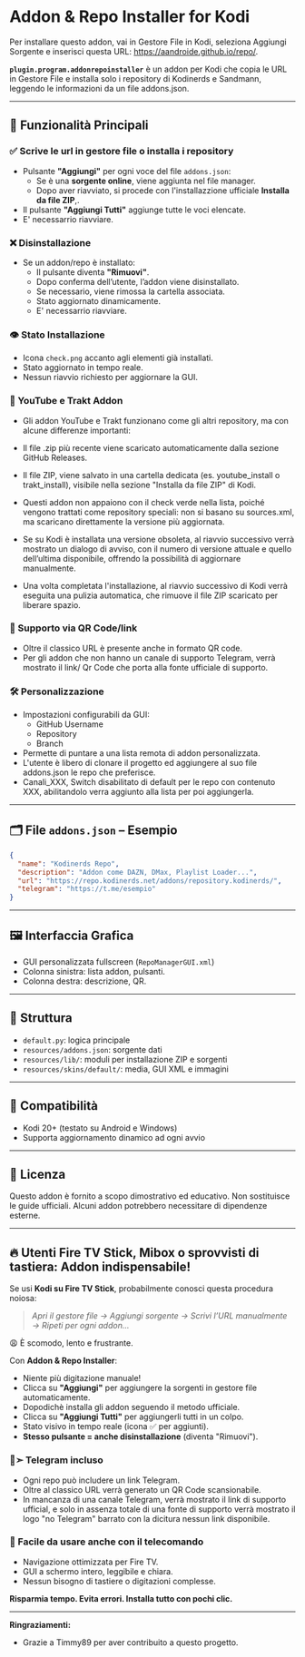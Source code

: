 # Addon & Repo Installer for Kodi

Per installare questo addon, vai in Gestore File in Kodi, seleziona Aggiungi Sorgente e inserisci questa URL:
https://aandroide.github.io/repo/.

**`plugin.program.addonrepoinstaller`**  è un addon per Kodi che copia le URL in Gestore File e installa solo i repository di Kodinerds e Sandmann, leggendo le informazioni da un file addons.json.

---

## 📌 Funzionalità Principali

### ✅ Scrive le url in gestore file o installa i repository
- Pulsante **"Aggiungi"** per ogni voce del file `addons.json`:
  - Se è una **sorgente online**, viene aggiunta nel file manager.
  - Dopo aver riavviato, si procede con l'installazzione ufficiale **Installa da file ZIP**,.
- Il pulsante **"Aggiungi Tutti"** aggiunge tutte le voci elencate.
- E' necessarrio riavviare.

### ❌ Disinstallazione
- Se un addon/repo è installato:
  - Il pulsante diventa **"Rimuovi"**.
  - Dopo conferma dell’utente, l’addon viene disinstallato.
  - Se necessario, viene rimossa la cartella associata.
  - Stato aggiornato dinamicamente.
  - E' necessarrio riavviare.

### 👁️ Stato Installazione
- Icona `check.png` accanto agli elementi già installati.
- Stato aggiornato in tempo reale.
- Nessun riavvio richiesto per aggiornare la GUI.

### 🧩 YouTube e Trakt Addon

- Gli addon YouTube e Trakt funzionano come gli altri repository, ma con alcune differenze importanti:

- Il file .zip più recente viene scaricato automaticamente dalla sezione GitHub Releases.

- Il file ZIP, viene salvato in una cartella dedicata (es. youtube_install o trakt_install), visibile nella sezione "Installa da file ZIP" di Kodi.

- Questi addon non appaiono con il check verde nella lista, poiché vengono trattati come repository speciali: non si basano su sources.xml, ma scaricano direttamente la versione più aggiornata.

- Se su Kodi è installata una versione obsoleta, al riavvio successivo verrà mostrato un dialogo di avviso, con il numero di versione attuale e quello dell’ultima disponibile, offrendo la possibilità di aggiornare manualmente.

- Una volta completata l'installazione, al riavvio successivo di Kodi verrà eseguita una pulizia automatica, che rimuove il file ZIP scaricato per liberare spazio.

### 💬 Supporto via QR Code/link
- Oltre il classico URL è presente anche in formato QR code.
- Per gli addon che non hanno un canale di supporto Telegram, verrà mostrato il link/ Qr Code che porta alla fonte ufficiale di supporto.

### 🛠️ Personalizzazione
- Impostazioni configurabili da GUI:
  - GitHub Username
  - Repository
  - Branch
- Permette di puntare a una lista remota di addon personalizzata.
- L'utente è libero di clonare il progetto ed aggiungere al suo file addons.json le repo che preferisce.
- Canali_XXX, Switch disabilitato di default per le repo con contenuto XXX, abilitandolo verra aggiunto alla lista per poi aggiungerla.

---

## 🗂 File `addons.json` – Esempio

```json
{
  "name": "Kodinerds Repo",
  "description": "Addon come DAZN, DMax, Playlist Loader...",
  "url": "https://repo.kodinerds.net/addons/repository.kodinerds/",
  "telegram": "https://t.me/esempio"
}
```

---

## 🖼️ Interfaccia Grafica
- GUI personalizzata fullscreen (`RepoManagerGUI.xml`)
- Colonna sinistra: lista addon, pulsanti.
- Colonna destra: descrizione, QR.

---

## 📁 Struttura
- `default.py`: logica principale
- `resources/addons.json`: sorgente dati
- `resources/lib/`: moduli per installazione ZIP e sorgenti
- `resources/skins/default/`: media, GUI XML e immagini

---

## 🔄 Compatibilità
- Kodi 20+ (testato su Android e Windows)
- Supporta aggiornamento dinamico ad ogni avvio

---

## 📖 Licenza
Questo addon è fornito a scopo dimostrativo ed educativo. Non sostituisce le guide ufficiali. Alcuni addon potrebbero necessitare di dipendenze esterne.

---

## 🔥 Utenti Fire TV Stick, Mibox o sprovvisti di tastiera: Addon indispensabile!

Se usi **Kodi su Fire TV Stick**, probabilmente conosci questa procedura noiosa:

> *Apri il gestore file → Aggiungi sorgente → Scrivi l’URL manualmente → Ripeti per ogni addon...*

😩 È scomodo, lento e frustrante.

Con **Addon & Repo Installer**:
- Niente più digitazione manuale!
- Clicca su **"Aggiungi"** per aggiungere la sorgenti in gestore file automaticamente.
- Dopodichè installa gli addon seguendo il metodo ufficiale.
- Clicca su **"Aggiungi Tutti"** per aggiungerli tutti in un colpo.
- Stato visivo in tempo reale (icona ✅ per aggiunti).
- **Stesso pulsante = anche disinstallazione** (diventa "Rimuovi").

### 📲➣ Telegram incluso
- Ogni repo può includere un link Telegram.
- Oltre al classico URL verrà generato un QR Code scansionabile.
- In mancanza di una canale Telegram, verrà mostrato il link di supporto ufficial, e solo in assenza totale di una fonte di supporto verrà mostrato il logo "no Telegram" barrato con la dicitura nessun link disponibile.

### 🤳 Facile da usare anche con il  telecomando
- Navigazione ottimizzata per Fire TV.
- GUI a schermo intero, leggibile e chiara.
- Nessun bisogno di tastiere o digitazioni complesse.

**Risparmia tempo. Evita errori. Installa tutto con pochi clic.**

---

**Ringraziamenti:**
- Grazie a Timmy89 per aver contribuito a questo progetto.
